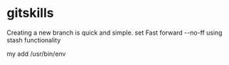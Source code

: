 # gitskills
Creating a new branch is quick and simple. set Fast forward --no-ff 
using stash functionality

my add /usr/bin/env